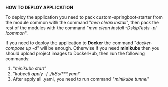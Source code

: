 **HOW TO DEPLOY APPLICATION**

To deploy the application you need to pack custom-springboot-starter from the module common with the command "_mvn clean install_", 
then pack the rest of the modules with the command "_mvn clean install -DskipTests -pl !common_".

If you need to deploy the application to **Docker** the command "_docker-compose up -d_" will be enough.
Otherwise if you need **minikube** then you should upload project images to DockerHub, then run the following commands:
1. "_minikube start_"
2. "_kubectl apply -f ./k8s/***.yaml_"
3. After apply all .yaml, you need to run command "_minikube tunnel_"
